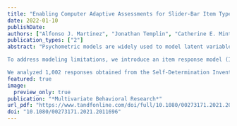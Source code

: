 ```yaml
---
title: "Enabling Computer Adaptive Assessments for Slider-Bar Item Types with the Three-Part Beta Measurement Model"
date: 2022-01-10
publishDate: 
authors: ["Alfonso J. Martinez", "Jonathan Templin", "Catherine E. Mintz", "Tyler Hicks", "Jesse Pace"]
publication_types: ["2"]
abstract: "Psychometric models are widely used to model latent variables based on observed item responses. Online survey tools have created an increased interest in alternatives to discrete rating scales for latent constructs. Among these are continuous rating scales (CRS), which provide more information by allowing for a more precise continuous response as compared to discrete rating scales. A popular example of a CRS item type is the slider-bar, common in online surveys to indicate agreement with an item prompt. The possibility of more information, however, depends on two key factors: (1) the way respondents use the slider-bars to answer questions (e.g., finding a precise numeric response vs. sliding the bar to one extreme) and (2) the measurement model used for analysis. Traditional normal-theory factor models are likely to be inappropriate for slider-scale data because (1) such data are often highly skewed with a higher concentration of responses at the tails of the response range and when (2) response distributions display patterns of mixed skewness (Olsson, 1979). Moreover, normal-theory factor models cannot be used within a computerized adaptive testing (CAT) framework due to a constant latent trait information function.

To address modeling limitations, we introduce an item response model (IRM) for modeling continuous, bounded, and skewed item response data: the three-part Beta (3PB) model. The 3PB model combines a beta distribution, which accommodates bounded and skewed data, and a Bernoulli distribution, which models responses at the boundary points. The continuous responses are modeled via a beta IRM while the discrete responses are modeled via a 2-parameter logistic IRM. We derive the information function of the 3PB model and show that, like IRT models, the 3PB model has a non-constant information function appropriate for CAT, allowing for the possibility of shortening surveys without loss of information.

We analyzed 1,002 responses obtained from the Self-Determination Inventory (SDI; Shogren et al., 2020), a 21-item slider-bar assessment, using Bayesian estimation via Stan. We then incorporated the 3PB model into an adaptive algorithm, where we examined (via simulation) how the latent trait estimates differ if the SDI is administered adaptively. Three values of the latent variable ($\theta$) were investigated: $θ∈{−2,0,2}$. The EAP estimated item parameters of the 3PB model were used to determine the item information for each item. For each value of $\theta$, we simulated responses from 750 respondents. We examined the mean and standard deviation of the posterior distribution of θ after each successive simulated item response. The adaptive survey provided comparable ability estimates to estimates obtained from the full-length assessment with a shorter number of items."
featured: true
image:
  preview_only: true
publication: "*Multivariate Behavioral Research*"
url_pdf: "https://www.tandfonline.com/doi/full/10.1080/00273171.2021.2011696?src="
doi: "10.1080/00273171.2021.2011696"
---
```

